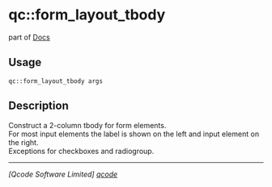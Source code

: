 qc::form_layout_tbody
=====================

part of [Docs](../index.md)

Usage
-----
`qc::form_layout_tbody args`

Description
-----------
Construct a 2-column tbody for form elements.<br/>For most input elements the label is shown on the left and input element on the right.<br/>Exceptions for checkboxes and radiogroup.

----------------------------------
*[Qcode Software Limited] [qcode]*

[qcode]: http://www.qcode.co.uk "Qcode Software"